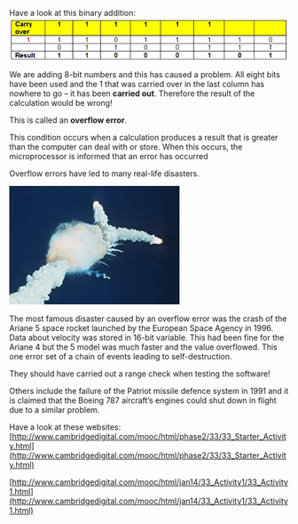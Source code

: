 Have a look at this binary addition:
![](.guides/img/gridb.png)

We are adding 8-bit numbers and this has caused a problem. All eight bits have been used and the 1 that was carried over in the last column has nowhere to go – it has been **carried out**. Therefore the result of the calculation would be wrong!

This is called an **overflow error**.

This condition occurs when a calculation produces a result that is greater than the computer can deal with or store.
When this occurs, the microprocessor is informed that an error has occurred

Overflow errors have led to many real-life disasters.

![](.guides/img/ariane.png)

The most famous disaster caused by an overflow error was the crash of the Ariane 5 space rocket launched by the European Space Agency in 1996.
Data about velocity was stored in 16-bit variable. This had been fine for the Ariane 4 but the 5 model was much faster and the value overflowed. This one error set of a chain of events leading to self-destruction.

They should have carried out a range check when testing the software!

Others include the failure of the Patriot missile defence system in 1991 and it is claimed that the Boeing 787 aircraft’s engines could shut down in flight due to a similar problem.

Have a look at these websites:
[http://www.cambridgedigital.com/mooc/html/phase2/33/33_Starter_Activity.html](http://www.cambridgedigital.com/mooc/html/phase2/33/33_Starter_Activity.html)

[http://www.cambridgedigital.com/mooc/html/jan14/33_Activity1/33_Activity1.html](http://www.cambridgedigital.com/mooc/html/jan14/33_Activity1/33_Activity1.html)